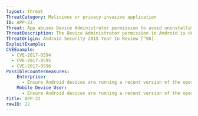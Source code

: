 ```yaml
---
layout: threat
ThreatCategory: Malicious or privacy-invasive application
ID: APP-22
Threat: App abuses Device Administrator permission to avoid uninstallation
ThreatDescription: The Device Administrator permission in Android is designed to allow enterprises to develop apps that can manage settings on users devices to enforce compliance with the enterprise mobile device security policy. Prior to Android 6.0, the Device Administrator role could enforce a policy that disabled uninstallation of an app. Malicious applications could abuse this behavior to gain persistence on the device. Since Android 6.0, users can always unregister a given app as a Device Administrator, which disables all associated policies and would restore the ability to uninstall the malicious app.
ThreatOrigin: Android Security 2015 Year In Review [^98]
ExploitExample:
CVEExample:
  - CVE-2017-0594
  - CVE-2017-0595
  - CVE-2017-0596
PossibleCountermeasures:
    Enterprise:
      - Ensure Android devices are running a recent version of the operating system. As described at 44:20 in the Google I/O 2016 "What's new in Android security" (https://www.youtube.com/watch?v=XZzLjllizYs), enhancements were made in Android M or N to ensure that all device admin apps can be uninstalled.
    Mobile Device User:
      - Ensure Android devices are running a recent version of the operating system. As described at 44:20 in the Google I/O 2016 "What's new in Android security" (https://www.youtube.com/watch?v=XZzLjllizYs), enhancements were made in Android M or N to ensure that all device admin apps can be uninstalled.
title: APP-22
rawID: 22
---
```


